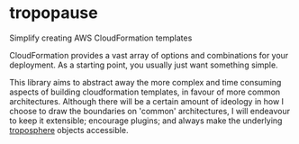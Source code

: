 # tropopause
Simplify creating AWS CloudFormation templates

CloudFormation provides a vast array of options and combinations for your deployment. As a starting point, you usually just want
something simple. 

This library aims to abstract away the more complex and time consuming aspects of building cloudformation templates, in favour
of more common architectures. Although there will be a certain amount of ideology in how I choose to draw the boundaries on
'common' architectures, I will endeavour to keep it extensible; encourage plugins; and always make the underlying [troposphere](https://github.com/cloudtools/troposphere)
objects accessible.
